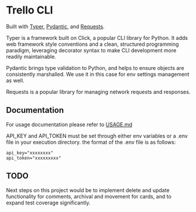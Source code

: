 # Trello CLI

Built with [Typer](https://typer.tiangolo.com/), [Pydantic](https://docs.pydantic.dev/latest/), and [Requests](https://requests.readthedocs.io/en/latest/).

Typer is a framework built on Click, a popular CLI library for Python.  It adds web framework style conventions and a clean, structured programming paradigm, leveraging decorator syntax to make CLI development more readily maintainable.

Pydantic brings type validation to Python, and helps to ensure objects are consistently marshalled.  We use it in this case for env settings management as well.

Requests is a popular library for managing network requests and responses.

## Documentation

For usage documentation please refer to [USAGE.md](USAGE.md)

API_KEY and API_TOKEN must be set through either env variables or a .env file in your execution directory.
the format of the .env file is as follows:

```
api_key="xxxxxxxx"
api_token="xxxxxxxxx"
```

## TODO

Next steps on this project would be to implement delete and update functionality for comments, archival and movement for cards, and to expand test coverage significantly.